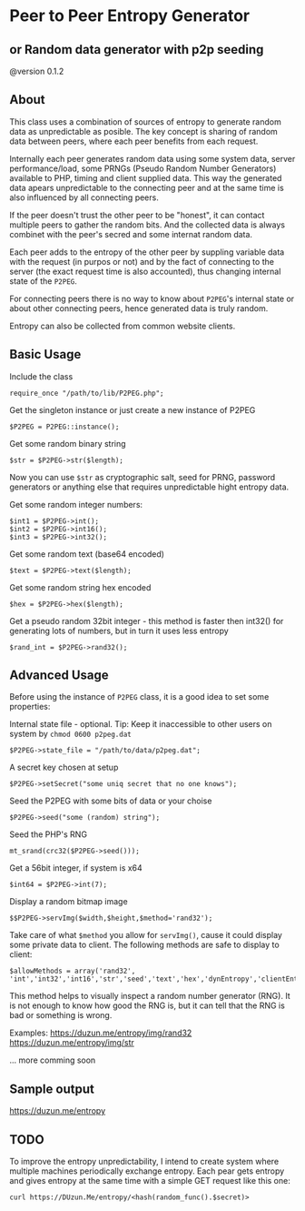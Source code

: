 
# Peer to Peer Entropy Generator
## or Random data generator with p2p seeding
@version 0.1.2

## About

This class uses a combination of sources of entropy to generate random data as unpredictable as posible. 
The key concept is sharing of random data between peers, where each peer benefits from each request.

Internally each peer generates random data using some system data, server performance/load, some PRNGs (Pseudo Random Number Generators) available to PHP, timing and client supplied data. This way the generated data apears unpredictable to the connecting peer and at the same time is also influenced by all connecting peers.

If the peer doesn't trust the other peer to be "honest", it can contact multiple peers to gather the random bits. And the collected data is always combinet with the peer's secred and some internat random data.

Each peer adds to the entropy of the other peer by suppling variable data with the request (in purpos or not) and by the fact of connecting to the server (the exact request time is also accounted), thus changing internal state of the `P2PEG`.

For connecting peers there is no way to know about `P2PEG`'s internal state or about other connecting peers, hence generated data is truly random.

Entropy can also be collected from common website clients.

## Basic Usage

Include the class

    require_once "/path/to/lib/P2PEG.php";
    
Get the singleton instance or just create a new instance of P2PEG

    $P2PEG = P2PEG::instance();
    
Get some random binary string

    $str = $P2PEG->str($length);

Now you can use `$str` as cryptographic salt, seed for PRNG, password generators or anything else that requires unpredictable hight entropy data.
    
Get some random integer numbers:

    $int1 = $P2PEG->int();
    $int2 = $P2PEG->int16();
    $int3 = $P2PEG->int32();
    
Get some random text (base64 encoded)

    $text = $P2PEG->text($length);
    
Get some random string hex encoded

    $hex = $P2PEG->hex($length);

Get a pseudo random 32bit integer - this method is faster then int32() for generating lots of numbers, but in turn it uses less entropy

    $rand_int = $P2PEG->rand32();

## Advanced Usage

Before using the instance of `P2PEG` class, it is a good idea to set some properties:

Internal state file - optional. Tip: Keep it inaccessible to other users on system by `chmod 0600 p2peg.dat`

    $P2PEG->state_file = "/path/to/data/p2peg.dat";
    
A secret key chosen at setup

    $P2PEG->setSecret("some uniq secret that no one knows");

Seed the P2PEG with some bits of data or your choise

    $P2PEG->seed("some (random) string");
    
Seed the PHP's RNG

    mt_srand(crc32($P2PEG->seed()));
    
Get a 56bit integer, if system is x64

    $int64 = $P2PEG->int(7);

Display a random bitmap image

    $$P2PEG->servImg($width,$height,$method='rand32');
    
Take care of what `$method` you allow for `servImg()`, cause it could display some private data to client.
The following methods are safe to display to client:

    $allowMethods = array('rand32', 'int','int32','int16','str','seed','text','hex','dynEntropy','clientEntropy');

This method helps to visually inspect a random number generator (RNG). It is not enough to know how good the RNG is, but it can tell that the RNG is bad or something is wrong.

Examples:
    https://duzun.me/entropy/img/rand32
    https://duzun.me/entropy/img/str


 ... more comming soon
    

## Sample output

https://duzun.me/entropy


## TODO

To improve the entropy unpredictability, I intend to create system where multiple machines periodically exchange entropy. 
Each pear gets entropy and gives entropy at the same time with a simple GET request like this one:

    curl https://DUzun.Me/entropy/<hash(random_func().$secret)>



